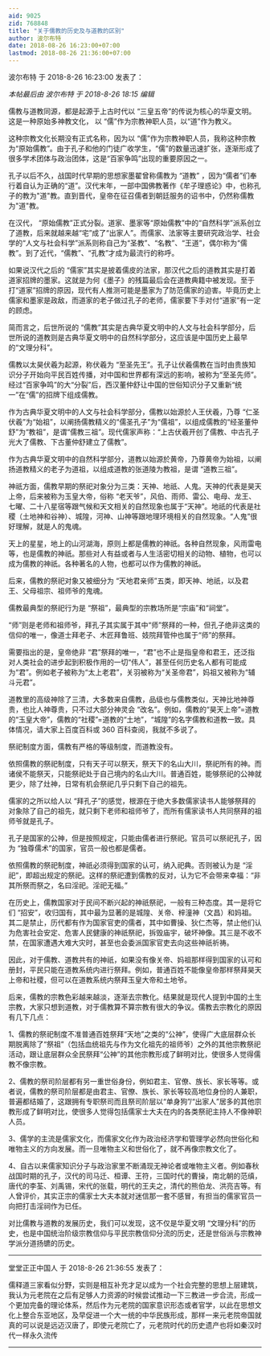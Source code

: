 ```yaml
---
aid: 9025
zid: 768848
title: "关于儒教的历史及与道教的区别"
author: 波尔布特
date: 2018-08-26 16:23:00+07:00
lastmod: 2018-08-26 21:36:00+07:00
---
```


波尔布特 于 2018-8-26 16:23:00 发表了：

_本帖最后由 波尔布特 于 2018-8-26 18:15 编辑_

儒教与道教同源，都是起源于上古时代以
“三皇五帝”的传说为核心的华夏文明。这是一种原始多神教文化，
以
“儒”作为宗教神职人员，以“道”作为教义。

这种宗教文化长期没有正式名称，因为以
“儒”作为宗教神职人员，我称这种宗教为“原始儒教”。由于孔子和他的门徒广收学生，“儒”的数量迅速扩张，逐渐形成了很多学术团体与政治团体，这是“百家争鸣”出现的重要原因之一。

孔子以后不久，战国时代早期的思想家墨翟曾称儒教为
“道教” ，因为“儒者”们奉行着自认为正确的“道”。汉代末年，一部中国佛教著作《牟子理惑论》中，也称孔子的教为"道"教。直到晋代，皇帝在征召儒者到朝廷服务的诏书中，仍然称儒教为"道"教。

在汉代，
“原始儒教”正式分裂。道家、墨家等“原始儒教”中的“自然科学”派系创立了道教，后来就越来越“宅”成了“出家人”。而儒家、法家等主要研究政治学、社会学的“人文与社会科学”派系则称自己为“圣教”、“名教”、“王道”，偶尔称为“儒教”。到了近代，“儒教”、“孔教”才成为最流行的称呼。

如果说汉代之后的
“儒家”其实是披着儒皮的法家，那汉代之后的道教其实是打着道家招牌的墨家。这就是为何《墨子》的残篇最后会在道教典籍中被发现。至于打“道家”招牌的原因，现代有人推测可能是墨家为了防范儒家的迫害。毕竟历史上儒家和墨家是政敌，而道家的老子做过孔子的老师，儒家要下手对付“道家”有一定的顾虑。

简而言之，后世所说的
“儒教”其实是古典华夏文明中的人文与社会科学部分，后世所说的道教则是古典华夏文明中的自然科学部分，这应该是中国历史上最早的“文理分科”。

儒教以太昊伏羲为起源，称伏羲为
“至圣先王”。孔子让伏羲儒教在当时由贵族知识分子开始向平民百姓传播，对中国和世界都有深远的影响，被称为“至圣先师”。经过“百家争鸣”的大“分裂”后，西汉董仲舒让中国的世俗知识分子又重新“统一”在“儒”的招牌下组成儒教。

作为古典华夏文明中的人文与社会科学部分，儒教以始源於人王伏羲，乃尊
“仁圣伏羲”为“始祖”，以阐扬儒教精义的“儒圣孔子”为“儒祖”，以组成儒教的“经圣董仲舒”为“教祖”，是谓“儒教三祖”。现代儒家声称：“上古伏羲开创了儒教、中古孔子光大了儒教、下古董仲舒建立了儒教”。

作为古典华夏文明中的自然科学部分，道教以始源於黄帝，乃尊黄帝为始祖，以阐扬道教精义的老子为道祖，以组成道教的张道陵为教祖，是谓
“道教三祖”。

神祇方面，儒教早期的祭祀对象分为三类：天神、地祇、人鬼。天神的代表是昊天上帝，后来被称为玉皇大帝，俗称
“老天爷”，风伯、雨师、雷公、电母、龙王、七曜、二十八星宿等跟气候和天文相关的自然现象也属于“天神”。地祇的代表是社稷（土地神和谷神）、城隍，河神、山神等跟地理环境相关的自然现象。“人鬼”很好理解，就是人的鬼魂。

天上的星星，地上的山河湖海，原则上都是儒教的神祇。各种自然现象，风雨雷电等，也是儒教的神祇。那些对人有益或者与人生活密切相关的动物、植物，也可以成为儒教的神祇。各种著名的人物，也都可以作为儒教的神祇。

后来，儒教的祭祀对象又被细分为
“天地君亲师”五类，即天神、地祇，以及君王、父母祖宗、祖师爷的鬼魂。

儒教最典型的祭祀行为是
“祭祖”，最典型的宗教场所是“宗庙”和“祠堂”。

“师”则是老师和祖师爷，拜孔子其实属于其中“师”祭拜的一种，但孔子绝非这类的信仰的唯一，像道士拜老子、木匠拜鲁班、妓院拜管仲也属于“师”的祭拜。

需要指出的是，皇帝绝非
“君”祭拜的唯一，“君”也不止是指皇帝和君王，还泛指对人类社会的进步起到积极作用的一切“伟人”，甚至任何历史名人都有可能成为“君”。例如老子被称为“太上老君”，关羽被称为“关圣帝君”，妈祖又被称为“辅斗元君”。

道教里的高级神除了三清，大多数来自儒教，品级也与儒教类似，天神比地神尊贵，也比人神尊贵，只不过大部分神灵会
“改名”。例如，儒教的“昊天上帝”=道教的“玉皇大帝”，儒教的“社稷”=道教的“土地”，“城隍”的名字儒教和道教一致。具体情况，请大家上百度百科或 360 百科查阅，我就不多说了。

祭祀制度方面，儒教有严格的等级制度，而道教没有。

依照儒教的祭祀制度，只有天子可以祭天，祭天下的名山大川，祭祀所有的神。而诸侯不能祭天，只能祭祀处于自己境内的名山大川。普通百姓，能够祭祀的公神就更少，除了灶神，日常有机会祭祀几乎只剩下自己的祖先。

儒家的之所以给人以
“拜孔子”的感觉，根源在于绝大多数儒家读书人能够祭拜的对象除了自己的祖先，就只剩下老师和祖师爷了，而所有儒家读书人共同祭拜的祖师爷就是孔子。

孔子是国家的公神，但是按照规定，只能由儒者进行祭祀。官员可以祭祀孔子，因为
“独尊儒术”的国家，官员一般也都是儒者。

依照儒教的祭祀制度，神祇必须得到国家的认可，纳入祀典。否则被认为是
“淫祀”，即超出规定的祭祀。这样的祭祀遭到儒教的反对，认为它不会带来幸福：“非其所祭而祭之，名曰淫祀。淫祀无福。”

在历史上，儒教国家对于民间不断兴起的神祇祭祀，一般有三种态度。其一是将它们
“招安”，收归国有，其中最为显著的是城隍、关帝、梓潼神（文昌）和妈祖。其二是禁止，历代都有作为国家官吏的儒者，其中如曹操、狄仁杰等，禁止他们认为危害社会安定、危害人民健康的神祇祭祀，拆毁庙宇，破坏神像。其三是不收不禁，在国家遭遇大难大灾时，甚至也会委派国家官吏去向这些神祇祈祷。

因此，对于儒教、道教共有的神祇，如果没有像关帝、妈祖那样得到国家的认可和册封，平民只能在道教系统内进行祭拜。例如，普通百姓不能像皇帝那样祭拜昊天上帝和社稷，但可以在道教系统内祭拜玉皇大帝和土地爷。

后来，儒教的宗教色彩越来越淡，逐渐去宗教化。结果就是现代人提到中国的土生宗教，大家只想到道教，对于儒教算不算宗教有很大的争议。儒教去宗教化的原因有几下几点：

1、儒教的祭祀制度不准普通百姓祭拜“天地”之类的“公神”，使得广大底层群众长期脱离除了“祭祖”（包括血统祖先与作为文化祖先的祖师爷）之外的其他宗教祭祀活动，跟让底层群众全民祭拜“公神”的其他宗教形成了鲜明对比，使很多人觉得儒教不像宗教。

2、儒教的祭司阶层都有另一重世俗身份，例如君主、官僚、族长、家长等等。或者说，儒教的祭司阶层都是由君主、官僚、族长、家长等较高地位身份的人兼职，普遍都结婚了，这跟拥有专职祭司而且祭司阶层以“单身狗”/“出家人”居多的其他宗教形成了鲜明对比，使很多人觉得包括儒家士大夫在内的各类祭祀主持人不像神职人员。

3、儒学的主流是儒家文化，而儒家文化作为政治经济学和管理学必然向世俗化和唯物主义的方向发展。而一旦唯物主义和世俗化了，就不再像宗教文化了。

4、自古以来儒家知识分子与政治家里不断涌现无神论者或唯物主义者。例如春秋战国时期的孔子，汉代的司马迁、桓谭、王符，三国时代的曹操，南北朝的范缜，唐代的李荃、刘禹锡，宋代的张载，明代的王夫之，清代的熊伯龙、洪亮吉等。有人曾评价，其实正宗的儒家士大夫本就对迷信那一套不感冒，有担当的儒家官员一向把打击淫祠作为已任。

对比儒教与道教的发展历史，我们可以发现，这不仅是华夏文明
“文理分科”的历史，也是中国统治阶级宗教信仰与平民宗教信仰分流的历史，还是世俗派与宗教神学派分道扬镳的历史。

---

堂堂正正中国人 于 2018-8-26 21:36:55 发表了：

儒释道三家看似分野，实则是相互补充才足以成为一个社会完整的思想上层建筑，我认为元老院在之后有足够人力资源的时候尝试推动一下三教进一步合流，形成一个更加完备的理论体系，然后作为元老院的国家意识形态或者官学，以此在思想文化上整合东亚地区，及早促进一个大一统的中华民族形成，那样一来元老院帝国就真的可以说是远迈汉唐了，即使元老院亡了，元老院时代的历史遗产也将如秦汉时代一样永久流传

---
